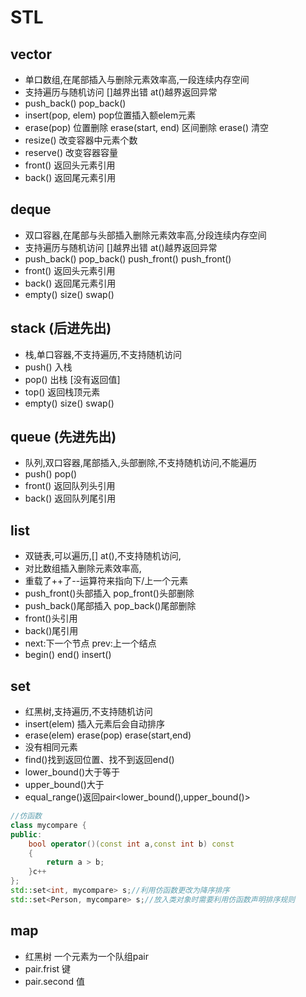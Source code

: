 # STL
## vector
- 单口数组,在尾部插入与删除元素效率高,一段连续内存空间
- 支持遍历与随机访问 []越界出错 at()越界返回异常
- push_back() pop_back()
- insert(pop, elem) pop位置插入额elem元素
- erase(pop) 位置删除 erase(start, end) 区间删除 erase() 清空
- resize() 改变容器中元素个数
- reserve() 改变容器容量
- front() 返回头元素引用
- back() 返回尾元素引用
## deque
- 双口容器,在尾部与头部插入删除元素效率高,分段连续内存空间
- 支持遍历与随机访问 []越界出错 at()越界返回异常
- push_back() pop_back() push_front() push_front()
- front() 返回头元素引用
- back() 返回尾元素引用
- empty() size() swap()
## stack (后进先出)
- 栈,单口容器,不支持遍历,不支持随机访问
- push() 入栈
- pop() 出栈 [没有返回值]
- top() 返回栈顶元素
- empty() size() swap()
## queue (先进先出)
- 队列,双口容器,尾部插入,头部删除,不支持随机访问,不能遍历
- push() pop() 
- front() 返回队列头引用
- back() 返回队列尾引用
## list
- 双链表,可以遍历,[] at(),不支持随机访问,
- 对比数组插入删除元素效率高,
- 重载了++了--运算符来指向下/上一个元素
- push_front()头部插入 pop_front()头部删除
- push_back()尾部插入 pop_back()尾部删除
- front()头引用
- back()尾引用
- next:下一个节点 prev:上一个结点
- begin() end() insert()
## set 
- 红黑树,支持遍历,不支持随机访问
- insert(elem) 插入元素后会自动排序
- erase(elem) erase(pop) erase(start,end)
- 没有相同元素
- find()找到返回位置、找不到返回end()
- lower_bound()大于等于
- upper_bound()大于
- equal_range()返回pair<lower_bound(),upper_bound()> 
```c++
//仿函数
class mycompare {
public:
	bool operator()(const int a,const int b) const
	{
		return a > b;
	}c++
};
std::set<int, mycompare> s;//利用仿函数更改为降序排序
std::set<Person, mycompare> s;//放入类对象时需要利用仿函数声明排序规则
```
## map
- 红黑树 一个元素为一个队组pair 
- pair.frist 键
- pair.second 值